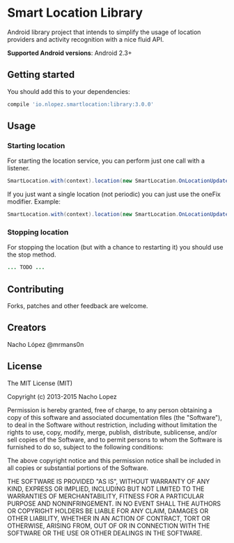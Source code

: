 Smart Location Library
======================

Android library project that intends to simplify the usage of location providers and activity recognition with a nice fluid API.

**Supported Android versions**: Android 2.3+

Getting started
---------------

You should add this to your dependencies:

```groovy
compile 'io.nlopez.smartlocation:library:3.0.0'
```

Usage
-----

### Starting location

For starting the location service, you can perform just one call with a listener.

````java
SmartLocation.with(context).location(new SmartLocation.OnLocationUpdatedListener() { ... }).start();
````

If you just want a single location (not periodic) you can just use the oneFix modifier. Example:

````java
SmartLocation.with(context).location(new SmartLocation.OnLocationUpdatedListener() { ... }).oneFix().start();
````

### Stopping location

For stopping the location (but with a chance to restarting it) you should use the stop method.

````java
... TODO ...
````


Contributing
------------
Forks, patches and other feedback are welcome.

Creators
--------

Nacho López @mrmans0n

License
-------

The MIT License (MIT)

Copyright (c) 2013-2015 Nacho Lopez

Permission is hereby granted, free of charge, to any person obtaining a copy
of this software and associated documentation files (the "Software"), to deal
in the Software without restriction, including without limitation the rights
to use, copy, modify, merge, publish, distribute, sublicense, and/or sell
copies of the Software, and to permit persons to whom the Software is
furnished to do so, subject to the following conditions:

The above copyright notice and this permission notice shall be included in
all copies or substantial portions of the Software.

THE SOFTWARE IS PROVIDED "AS IS", WITHOUT WARRANTY OF ANY KIND, EXPRESS OR
IMPLIED, INCLUDING BUT NOT LIMITED TO THE WARRANTIES OF MERCHANTABILITY,
FITNESS FOR A PARTICULAR PURPOSE AND NONINFRINGEMENT. IN NO EVENT SHALL THE
AUTHORS OR COPYRIGHT HOLDERS BE LIABLE FOR ANY CLAIM, DAMAGES OR OTHER
LIABILITY, WHETHER IN AN ACTION OF CONTRACT, TORT OR OTHERWISE, ARISING FROM,
OUT OF OR IN CONNECTION WITH THE SOFTWARE OR THE USE OR OTHER DEALINGS IN
THE SOFTWARE.
